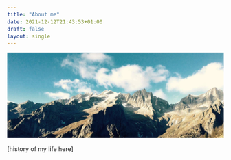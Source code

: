 ```yaml
---
title: "About me"
date: 2021-12-12T21:43:53+01:00
draft: false
layout: single
---
```


![My](/img/mountains.jpg)

[history of my life here]
